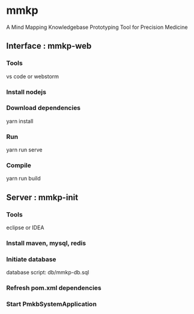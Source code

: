 # mmkp
A Mind Mapping Knowledgebase Prototyping Tool for Precision Medicine

## Interface : mmkp-web
### Tools
  vs code or webstorm
### Install nodejs

### Download dependencies
  yarn install
### Run

  yarn run serve
### Compile

  yarn run build

## Server : mmkp-init
### Tools
  eclipse or IDEA
### Install maven, mysql, redis
### Initiate database
  database script: db/mmkp-db.sql
### Refresh pom.xml dependencies
### Start PmkbSystemApplication
